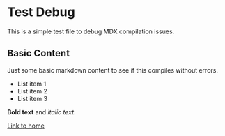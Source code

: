 # Test Debug

This is a simple test file to debug MDX compilation issues.

## Basic Content

Just some basic markdown content to see if this compiles without errors.

- List item 1
- List item 2
- List item 3

**Bold text** and *italic text*.

[Link to home](index.md)